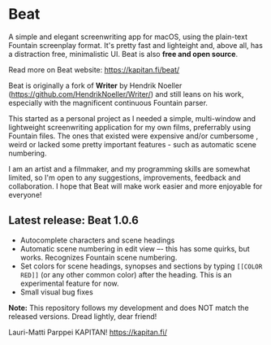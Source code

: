 # Beat

A simple and elegant screenwriting app for macOS, using the plain-text Fountain screenplay format. It's pretty fast and lighteight and, above all, has a distraction free, minimalistic UI. Beat is also **free and open source**.

Read more on Beat website: https://kapitan.fi/beat/

Beat is originally a fork of **Writer** by Hendrik Noeller (https://github.com/HendrikNoeller/Writer/) and still leans on his work, especially with the magnificent continuous Fountain parser.

This started as a personal project as I needed a simple, multi-window and lightweight screenwriting application for my own films, preferrably using Fountain files. The ones that existed were expensive and/or cumbersome , weird or lacked some pretty important features  - such as automatic scene numbering.

I am an artist and a filmmaker, and my programming skills are somewhat limited, so I'm open to any suggestions, improvements, feedback and collaboration. I hope that Beat will make work easier and more enjoyable for everyone!

## Latest release: Beat 1.0.6

* Autocomplete characters and scene headings
* Automatic scene numbering in edit view –- this has some quirks, but works. Recognizes Fountain scene numbering.
* Set colors for scene headings, synopses and sections by typing `[[COLOR RED]]` (or any other common color) after the heading. This is an experimental feature for now.
* Small visual bug fixes

**Note:** This repository follows my development and does NOT match the released versions. Dread lightly, dear friend!

Lauri-Matti Parppei
KAPITAN!
https://kapitan.fi/